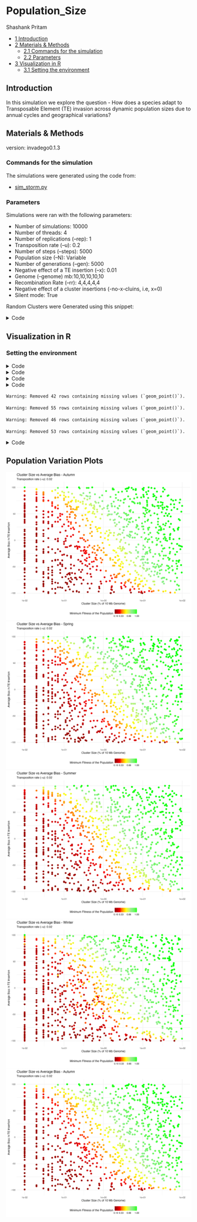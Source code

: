 # Population_Size
Shashank Pritam

- [<span class="toc-section-number">1</span>
  Introduction](#introduction)
- [<span class="toc-section-number">2</span> Materials &
  Methods](#materials-methods)
  - [<span class="toc-section-number">2.1</span> Commands for the
    simulation](#commands-for-the-simulation)
  - [<span class="toc-section-number">2.2</span>
    Parameters](#parameters)
- [<span class="toc-section-number">3</span> Visualization in
  R](#visualization-in-r)
  - [<span class="toc-section-number">3.1</span> Setting the
    environment](#setting-the-environment)

## Introduction

In this simulation we explore the question - How does a species adapt to
Transposable Element (TE) invasion across dynamic population sizes due
to annual cycles and geographical variations?

## Materials & Methods

version: invadego0.1.3

### Commands for the simulation

The simulations were generated using the code from:

- [sim_storm.py](./Simulation-Results_Files/simulation_storm/minfit/sim_storm.py)

### Parameters

Simulations were ran with the following parameters:

- Number of simulations: 10000
- Number of threads: 4
- Number of replications (–rep): 1
- Transposition rate (–u): 0.2
- Number of steps (–steps): 5000
- Population size (–N): Variable
- Number of generations (–gen): 5000
- Negative effect of a TE insertion (–x): 0.01
- Genome (–genome) mb:10,10,10,10,10
- Recombination Rate (–rr): 4,4,4,4,4
- Negative effect of a cluster insertions (-no-x-cluins, i.e, x=0)
- Silent mode: True

Random Clusters were Generated using this snippet:

<details>
<summary>Code</summary>

``` python
def get_rand_clusters(): 
    lower_limit = 0  # Lower bound
    upper_limit = math.log10(1e+7)  # Upper bound
    r = math.floor(10**random.uniform(lower_limit, upper_limit))
    return f"{r},{r},{r},{r},{r}"
```

</details>

## Visualization in R

### Setting the environment

<details>
<summary>Code</summary>

``` r
library(tidyverse)
library(ggplot2)
library(readr)
library(animation)
theme_set(theme_bw())
```

</details>
<details>
<summary>Code</summary>

``` r
simulation_folder_path <- "/Users/shashankpritam/github/Insertion-Bias-TE/Simulation-Results_Files/simulation_storm/popvar/11thDec2023at035225AM//"
season_folders <- c("Autumn", "Spring", "Summer", "Winter")

load_season_data <- function(folder_path, season) {
  # Define column names
  column_names <- c("rep", "gen", "popstat", "spacer_1", "fwte", "avw", "min_w", "avtes", "avpopfreq", "fixed", "spacer_2", "phase", "fwcli", "avcli", "fixcli", "spacer_3", "avbias", "3tot", "3cluster", "spacer_4", "sampleid")
  
  # Construct the file path
  file_path <- paste0(folder_path, season, "/combined.txt")

  # Read the data
  df <- read_delim(file_path, delim = '\t', col_names = column_names, show_col_types = FALSE)

  # Convert necessary columns to numeric
  numeric_columns <- c("rep", "gen", "fwte", "avw", "min_w", "avtes", "avpopfreq", "fixed", "fwcli", "avcli", "fixcli", "avbias", "sampleid")
  df[numeric_columns] <- lapply(df[numeric_columns], as.numeric)

  # Create the sampleid_percent column
  df <- df %>%
        mutate(sampleid_percent = (sampleid / 10000) * 100)

  return(df)
}
```

</details>
<details>
<summary>Code</summary>

``` r
plot_data <- function(df, season, u_value) {
  ggplot(df, aes(x = sampleid_percent, y = avbias, color = min_w)) +
    geom_point(alpha = 1.2, size = 2.5) +
    ylab("Average Bias in TE Insertion") +
    xlab("Cluster Size (% of 10 Mb Genome)") +
    labs(
      title = paste("Cluster Size vs Average Bias -", season),
      subtitle = paste("Transposition rate (–u):", u_value)
    ) +
    theme_minimal() +
    scale_color_gradientn(
      name = "Minimum Fitness of the Population",
      breaks = c(0.01, 0.1, 0.33, 0.66, 1),
      colors = c("darkred", "red", "yellow", "lightgreen", "green")
    ) +
    scale_x_log10() +
    theme(legend.position = "bottom")
}
```

</details>
<details>
<summary>Code</summary>

``` r
u_value <- 0.02

# Create the plots and save them as individual image files
for (season in season_folders) {
  df <- load_season_data(simulation_folder_path, season)
  plot <- plot_data(df, season, u_value)
  
  # Save the plot
  ggsave(paste0("images/pop_var_", season, ".jpg"), plot, width = 10, height = 8)
}
```

</details>

    Warning: Removed 42 rows containing missing values (`geom_point()`).

    Warning: Removed 55 rows containing missing values (`geom_point()`).

    Warning: Removed 46 rows containing missing values (`geom_point()`).

    Warning: Removed 53 rows containing missing values (`geom_point()`).

<details>
<summary>Code</summary>

``` r
# Create a string with the sorted image filenames
image_files <- paste0("images/pop_var_", season_folders, ".jpg")
image_files_str <- paste(image_files, collapse = " ")

# Create the GIF with the images in the correct order
system(paste("convert -delay 100 -loop 0", image_files_str, "images/pop_var.gif"))
```

</details>
<html>
<body>
<h2>
Population Variation Plots
</h2>

<img src="images/pop_var_Autumn.jpg" alt="Autumn">
<img src="images/pop_var_Spring.jpg" alt="Spring">
<img src="images/pop_var_Summer.jpg" alt="Summer">
<img src="images/pop_var_Winter.jpg" alt="Winter">

<img src="images/pop_var_season.gif" alt="Annual Variation">
</body>
</html>
